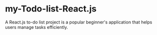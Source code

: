 # my-Todo-list-React.js
A React.js to-do list project is a popular beginner's application that helps users manage tasks efficiently.
